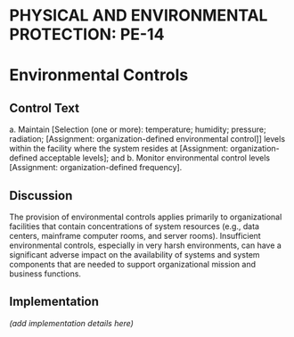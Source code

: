 # PHYSICAL AND ENVIRONMENTAL PROTECTION: PE-14
# Environmental Controls

## Control Text


a. Maintain [Selection (one or more): temperature; humidity; pressure; radiation; [Assignment: organization-defined environmental control]] levels within the facility where the system resides at [Assignment: organization-defined acceptable levels]; and
b. Monitor environmental control levels [Assignment: organization-defined frequency].

## Discussion

The provision of environmental controls applies primarily to organizational facilities that contain concentrations of system resources (e.g., data centers, mainframe computer rooms, and server rooms). Insufficient environmental controls, especially in very harsh environments, can have a significant adverse impact on the availability of systems and system components that are needed to support organizational mission and business functions.

## Implementation

_(add implementation details here)_